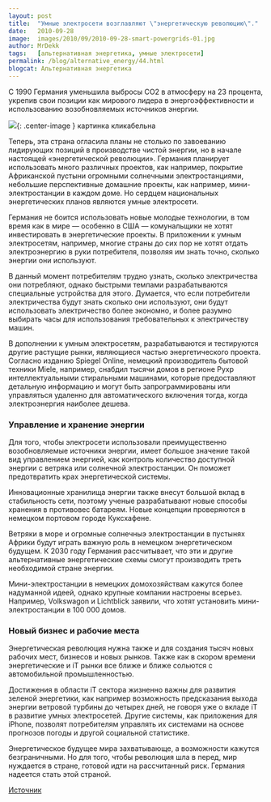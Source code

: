 ```yaml
---
layout: post
title:  "Умные электросети возглавляют \"энергетическую революцию\"."
date:   2010-09-28
image:  images/2010/09/2010-09-28-smart-powergrids-01.jpg
author: MrDekk
tags:   [альтернативная энергетика, умные электросети]
permalink: /blog/alternative_energy/44.html
blogcat: Альтернативная энергетика
---
```


С 1990 Германия уменьшила выбросы СО2 в атмосферу на 23 процента, укрепив свои позиции как мирового лидера в энергоэффективности и использованию возобновляемых источников энергии.

![]({{site.baseurl}}/images/2010/09/2010-09-28-smart-powergrids-02.png){: .center-image }
картинка кликабельна

Теперь, эта страна огласила планы не столько по завоеванию лидирующих позиций в производстве чистой энергии, но в начале настоящей «энергетической революции». Германия планирует использовать много различных проектов, как например, покрытие Африканской пустыни огромными солнечными электростанциями, небольшие перспективные домашние проекты, как например, мини-электростанции в каждом доме. Но сердцем национальных энергетических планов являются умные электросети.

Германия не боится использовать новые молодые технологии, в том время как в мире — особенно в США — комунальщики не хотят инвестировать в энергетические проекты. В приложении к умным электросетям, например, многие страны до сих пор не хотят отдать электроэнергию в руки потребителя, позволяя им знать точно, сколько энергии они используют.

В данный момент потребителям трудно узнать, сколько электричества они потребляют, однако быстрыми темпами разрабатываются специальные устройства для этого. Думается, что если
потребители электричества будут знать сколько они используют, они будут использовать электричество более экономно, и более разумно выбирать часы для использования
требовательных к электричеству машин.

В дополнении к умным электросетям, разрабатываются и тестируются другие растущие рынки, являющиеся частью энергетического проекта. Согласно изданию Spiegel Online, немецкий производитель бытовой техники Miele, например, снабдил тысячи домов в регионе Рухр интеллектуальными стиральными машинами, которые предоставляют детальную информацию и могут быть запрограммированы или управляться удаленно для автоматического включения тогда, когда электроэнергия наиболее дешева.

### Управление и хранение энергии

Для того, чтобы электросети использовали преимущественно возобновляемые источники энергии, имеет большое значение такой вид управлением энергией, как контроль количество доступной энергии с ветряка или солнечной электростанции. Он поможет предотвратить крах энергетической системы.

Инновационные хранилища энергии также внесут большой вклад в стабильность сети, поэтому ученые разрабатывают новые способы хранения в противовес батареям. Новые концепции проверяются в немецком портовом городе Куксхафене.

Ветряки в море и огромные солнечныэ электростанции в пустынях Африки будут играть важную роль в немецком энергетическом будущем. К 2030 году Германия рассчитывает, что эти и другие альтернативные энергетические схемы смогут производить треть необходимой стране энергии.

Мини-электростанции в немецких домохозяйствам кажутся более надуманной идеей, однако крупные компании настроены всерьез. Например, Volkswagon и Lichtblick заявили, что хотят установить мини-электростанции в 100 000 домов.

### Новый бизнес и рабочие места

Энергетическая революция нужна также и для создания тысяч новых рабочих мест, бизнесов и новых рынков. Также как в скором времени энергетические и iT рынки все ближе и ближе сольются с автомобильной промышленностью.

Достижения в области iT сектора жизненно важны для развития зеленой энергетики, как например возможность предсказания выхода энергии ветровой турбины до четырех дней, не говоря уже о вкладе iT в развитие умных электросетей. Другие системы, как приложения для iPhone, позволят потребителям управлять их системами на основе прогнозов погоды и другой социальной статистике.

Энергетическое будущее мира захватывающе, а возможности кажутся безграничными. Но для того, чтобы революция шла в перед, мир нуждается в стране, готовой идти на рассчитанный риск. Германия надеется стать этой страной.

[Источник](http://www.ngpowereu.com/news/smart-grid-revolution/)

